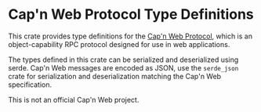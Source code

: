 # Cap'n Web Protocol Type Definitions

This crate provides type definitions for the [Cap'n Web Protocol][capnweb], which is an object-capability RPC protocol
designed for use in web applications.

The types defined in this crate can be serialized and deserialized using serde. Cap'n Web messages are encoded as JSON,
use the `serde_json` crate for serialization and deserialization matching the Cap'n Web specification.

This is not an official Cap'n Web project.

[capnweb]: https://github.com/cloudflare/capnweb